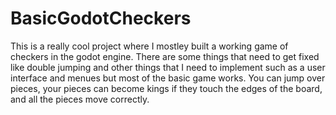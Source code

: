 # BasicGodotCheckers

This is a really cool project where I mostley built a working game of checkers in the godot engine. There are some things that need to get fixed like double jumping and other 
things that I need to implement such as a user interface and menues but most of the basic game works. You can jump over pieces, your pieces can become kings if they touch the
edges of the board, and all the pieces move correctly. 


